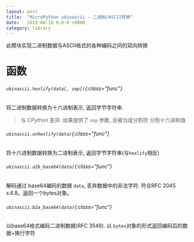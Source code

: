 ```yaml
---
layout: post
title:  "MicroPython ubinascii - 二进制/ASCII转换"
date:   2019-08-18 0:0:0 +0000
category: library
---
```


此模块实现二进制数据与ASCII格式的各种编码之间的双向转换


函数
=========

###### `ubinascii.hexlify(data[, sep])`{:class="func"}

将二进制数据转换为十六进制表示, 返回字节字符串.

> 与 _CPython_ 差异: 如果提供了 `sep` 参数, 会被当成分割符 分割十六进制值


###### `ubinascii.unhexlify(data)`{:class="func"}

将十六进制数据转换为二进制表示, 返回字节字符串(与`hexlify`相反)


###### `ubinascii.a2b_base64(data)`{:class="func"}

解码通过 base64编码的数据 `data`, 丢弃数据中的非法字符. 符合RFC 2045 s.6.8。返回一个bytes对象。


###### `ubinascii.b2a_base64(data)`{:class="func"}

以base64格式编码二进制数据(RFC 3548). 以 `bytes`对象的形式返回编码后的数据+换行字符

